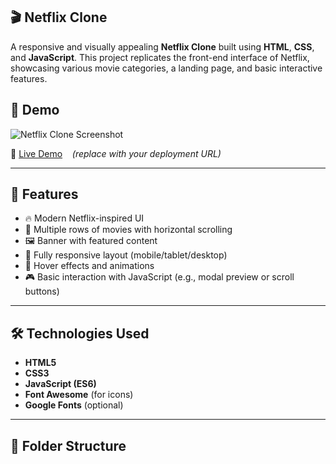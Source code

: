 ## 🎬 Netflix Clone

A responsive and visually appealing **Netflix Clone** built using **HTML**, **CSS**, and **JavaScript**. This project replicates the front-end interface of Netflix, showcasing various movie categories, a landing page, and basic interactive features.

## 📸 Demo

![Netflix Clone Screenshot](path/to/your/screenshot.png)

🔗 [Live Demo](https://your-live-link.com) &nbsp;&nbsp; *(replace with your deployment URL)*

---

## 🚀 Features

- 🔥 Modern Netflix-inspired UI
- 🎥 Multiple rows of movies with horizontal scrolling
- 🖼️ Banner with featured content
- 📱 Fully responsive layout (mobile/tablet/desktop)
- 🧠 Hover effects and animations
- 🎮 Basic interaction with JavaScript (e.g., modal preview or scroll buttons)

---

## 🛠️ Technologies Used

- **HTML5**
- **CSS3**
- **JavaScript (ES6)**
- **Font Awesome** (for icons)
- **Google Fonts** (optional)

---

## 📁 Folder Structure

